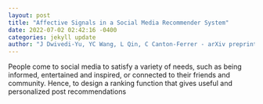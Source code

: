 ```yaml
--- 
layout: post 
title: "Affective Signals in a Social Media Recommender System" 
date: 2022-07-02 02:42:16 -0400 
categories: jekyll update 
author: "J Dwivedi-Yu, YC Wang, L Qin, C Canton-Ferrer - arXiv preprint arXiv , 2022" 
--- 
```

People come to social media to satisfy a variety of needs, such as being informed, entertained and inspired, or connected to their friends and community. Hence, to design a ranking function that gives useful and personalized post recommendations